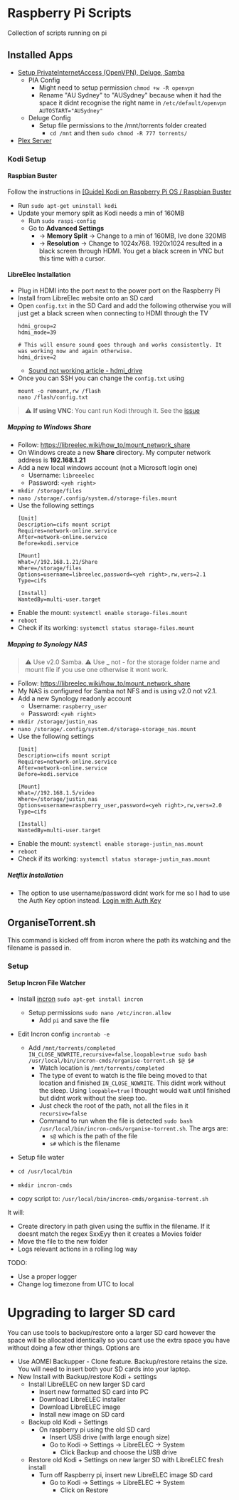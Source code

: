 # Raspberry Pi Scripts
Collection of scripts running on pi

## Installed Apps

* [Setup PrivateInternetAccess (OpenVPN), Deluge, Samba](https://techwiztime.com/article/best-raspberry-pi-torrentbox)
    * PIA Config
        * Might need to setup permission `chmod +w -R openvpn`
        * Rename "AU Sydney" to "AUSydney" because when it had the space it didnt recognise the right name in `/etc/default/openvpn` `AUTOSTART="AUSydney"`
    * Deluge Config
        * Setup file permissions to the /mnt/torrents folder created 
            * `cd /mnt` and then `sudo chmod -R 777 torrents/`
* [Plex Server](https://www.youtube.com/watch?v=zRj9mrwISZ8)

### Kodi Setup

#### Raspbian Buster
Follow the instructions in [[Guide] Kodi on Raspberry Pi OS / Raspbian Buster](https://www.raspberrypi.org/forums/viewtopic.php?f=66&t=251645)
* Run `sudo apt-get uninstall kodi`
* Update your memory split as Kodi needs a min of 160MB
    * Run `sudo raspi-config`
    * Go to **Advanced Settings** 
        * -> **Memory Split** -> Change to a min of 160MB, Ive done 320MB
        * -> **Resolution** -> Change to 1024x768. 1920x1024 resulted in a black screen through HDMI. You get a black screen in VNC but this time with a cursor.

#### LibreElec Installation
* Plug in HDMI into the port next to the power port on the Raspberry Pi
* Install from LibreElec website onto an SD card
* Open `config.txt` in the SD Card and add the following otherwise you will just get a black screen when connecting to HDMI through the TV
    ```
    hdmi_group=2
    hdmi_mode=39
    
    # This will ensure sound goes through and works consistently. It was working now and again otherwise.
    hdmi_drive=2 
    ```
    * [Sound not working article - hdmi_drive](https://forum.libreelec.tv/thread/20305-no-hdmi-audio/)
* Once you can SSH you can change the `config.txt` using
    ```
    mount -o remount,rw /flash
    nano /flash/config.txt
    ```
> :warning: **If using VNC**: You cant run Kodi through it. See the [issue](https://www.raspberrypi.org/forums/viewtopic.php?t=255148)

##### Mapping to Windows Share
* Follow: https://libreelec.wiki/how_to/mount_network_share
* On Windows create a new **Share** directory. My computer network address is **192.168.1.21**
* Add a new local windows account (not a Microsoft login one)
    * Username: `libreeelec`
    * Password: `<yeh right>`
* `mkdir /storage/files`
* `nano /storage/.config/system.d/storage-files.mount`
* Use the following settings
    ```
    [Unit]
    Description=cifs mount script
    Requires=network-online.service
    After=network-online.service
    Before=kodi.service
    
    [Mount]
    What=//192.168.1.21/Share
    Where=/storage/files
    Options=username=libreelec,password=<yeh right>,rw,vers=2.1
    Type=cifs
    
    [Install]
    WantedBy=multi-user.target
    ```
* Enable the mount: `systemctl enable storage-files.mount`
* `reboot`
* Check if its working: `systemctl status storage-files.mount`

##### Mapping to Synology NAS
> :warning: Use v2.0 Samba. 
> :warning: Use _ not - for the storage folder name and mount file if you use one otherwise it wont work. 
* Follow: https://libreelec.wiki/how_to/mount_network_share
* My NAS is configured for Samba not NFS and is using v2.0 not v2.1. 
* Add a new Synology readonly account
    * Username: `raspberry_user`
    * Password: `<yeh right>`
* `mkdir /storage/justin_nas`
* `nano /storage/.config/system.d/storage-storage_nas.mount`
* Use the following settings
    ```
    [Unit]
    Description=cifs mount script
    Requires=network-online.service
    After=network-online.service
    Before=kodi.service
    
    [Mount]
    What=//192.168.1.5/video
    Where=/storage/justin_nas
    Options=username=raspberry_user,password=<yeh right>,rw,vers=2.0
    Type=cifs
    
    [Install]
    WantedBy=multi-user.target
    ```
* Enable the mount: `systemctl enable storage-justin_nas.mount`
* `reboot`
* Check if its working: `systemctl status storage-justin_nas.mount`

##### Netflix Installation
* The option to use username/password didnt work for me so I had to use the Auth Key option instead.
[Login with Auth Key](https://github.com/CastagnaIT/plugin.video.netflix/wiki/Login-with-Authentication-key)

## OrganiseTorrent.sh

This command is kicked off from incron where the path its watching and the filename is passed in.

### Setup

#### Setup Incron File Watcher

* Install [incron](https://github.com/ar-/incron) `sudo apt-get install incron`
    * Setup permissions `sudo nano /etc/incron.allow`
        * Add `pi` and save the file 
* Edit Incron config `incrontab -e`
   * Add `/mnt/torrents/completed IN_CLOSE_NOWRITE,recursive=false,loopable=true sudo bash /usr/local/bin/incron-cmds/organise-torrent.sh $@ $#` 
       * Watch location is `/mnt/torrents/completed`
       * The type of event to watch is the file being moved to that location and finished `IN_CLOSE_NOWRITE`. This didnt work without the sleep. Using `loopable=true` I thought would wait until finished but didnt work without the sleep too.
       * Just check the root of the path, not all the files in it `recursive=false`
       * Command to run when the file is detected `sudo bash /usr/local/bin/incron-cmds/organise-torrent.sh`. The args are:
           * `s@` which is the path of the file
           * `s#` which is the filename 
* Setup file water

* `cd /usr/local/bin`
* `mkdir incron-cmds`
* copy script to:
`/usr/local/bin/incron-cmds/organise-torrent.sh`

It will:
* Create directory in path given using the suffix in the filename. If it doesnt match the regex SxxEyy then it creates a Movies folder
* Move the file to the new folder
* Logs relevant actions in a rolling log way

TODO:
* Use a proper logger
* Change log timezone from UTC to local

# Upgrading to larger SD card

You can use tools to backup/restore onto a larger SD card however the space will be allocated identically so you cant use the extra space you have without doing a few other things. Options are
* Use AOMEI Backupper - Clone feature. Backup/restore retains the size. You will need to insert both your SD cards into your laptop.
* New Install with Backup/restore Kodi + settings
   * Install LibreELEC on new larger SD card
      * Insert new formatted SD card into PC
      * Download LibreELEC installer
      * Download LibreELEC image
      * Install new image on SD card
   * Backup old Kodi + Settings 
      * On raspberry pi using the old SD card
         * Insert USB drive (with large enough size)
         * Go to Kodi -> Settings -> LibreELEC -> System 
            * Click Backup and choose the USB drive
   * Restore old Kodi + Settings on new larger SD with LibreELEC fresh install 
      * Turn off Raspberry pi, insert new LibreELEC image SD card
         * Go to Kodi -> Settings -> LibreELEC -> System 
            * Click on Restore 
